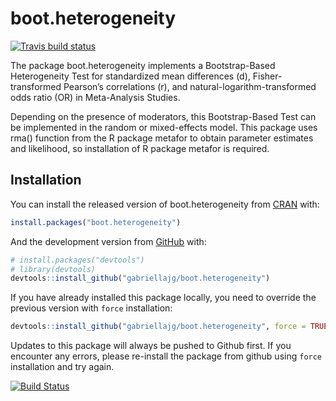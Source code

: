
<!-- README.md is generated from README.Rmd. Please edit that file -->

# boot.heterogeneity

<!-- badges: start -->

[![Travis build
status](https://travis-ci.org/gabriellajg/boot.heterogeneity.svg?branch=master)](https://travis-ci.org/gabriellajg/boot.heterogeneity)
<!-- badges: end -->

The package boot.heterogeneity implements a Bootstrap-Based
Heterogeneity Test for standardized mean differences (d),
Fisher-transformed Pearson’s correlations (r), and
natural-logarithm-transformed odds ratio (OR) in Meta-Analysis Studies.

Depending on the presence of moderators, this Bootstrap-Based Test can
be implemented in the random or mixed-effects model. This package uses
rma() function from the R package metafor to obtain parameter estimates
and likelihood, so installation of R package metafor is required.

## Installation

You can install the released version of boot.heterogeneity from
[CRAN](https://cran.r-project.org/web/packages/mc.heterogeneity/index.html)
with:

``` r
install.packages("boot.heterogeneity")
```

And the development version from
[GitHub](https://github.com/gabriellajg/boot.heterogeneity) with:

``` r
# install.packages("devtools")
# library(devtools)
devtools::install_github("gabriellajg/boot.heterogeneity")
```

If you have already installed this package locally, you need to override
the previous version with `force` installation:

``` r
devtools::install_github("gabriellajg/boot.heterogeneity", force = TRUE)
```

Updates to this package will always be pushed to Github first. If you
encounter any errors, please re-install the package from github using
`force` installation and try again.

[![Build
Status](https://travis-ci.org/gabriellajg/boot.heterogeneity.svg?branch=master)](https://travis-ci.org/gabriellajg/boot.heterogeneity)
